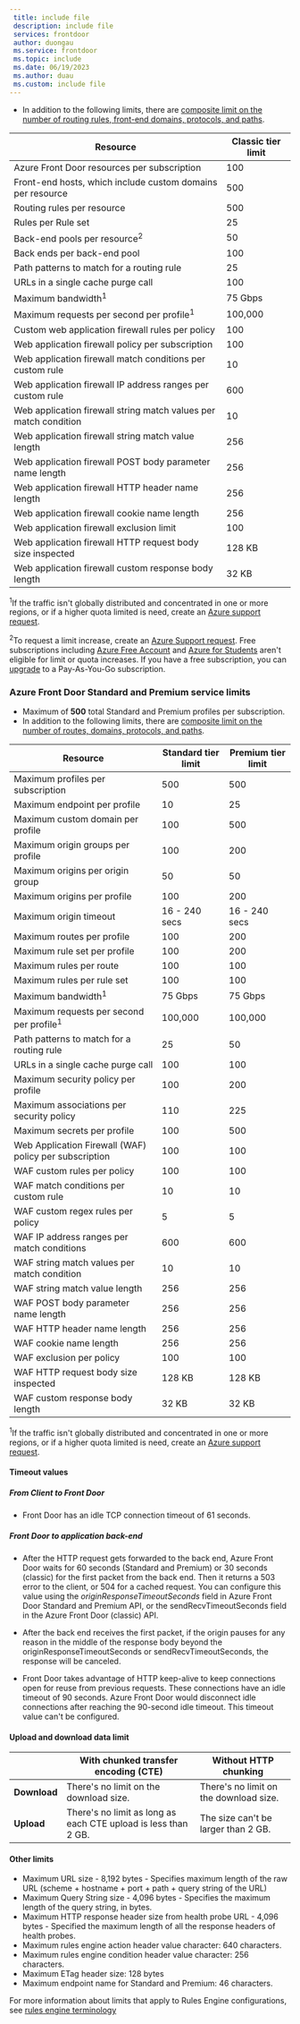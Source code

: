 ```yaml
---
 title: include file
 description: include file
 services: frontdoor
 author: duongau
 ms.service: frontdoor
 ms.topic: include
 ms.date: 06/19/2023
 ms.author: duau
 ms.custom: include file
---
```


* In addition to the following limits, there are [composite limit on the number of routing rules, front-end domains, protocols, and paths](../articles/frontdoor/front-door-routing-limits.md).

| Resource | Classic tier limit |
| --- | --- |
| Azure Front Door resources per subscription | 100 |
| Front-end hosts, which include custom domains per resource | 500 |
| Routing rules per resource | 500 |
| Rules per Rule set | 25 |
| Back-end pools per resource<sup>2</sup> | 50 |
| Back ends per back-end pool | 100 |
| Path patterns to match for a routing rule | 25 |
| URLs in a single cache purge call | 100 |
| Maximum bandwidth<sup>1</sup> | 75 Gbps |
| Maximum requests per second per profile<sup>1</sup> | 100,000 |
| Custom web application firewall rules per policy | 100 |
| Web application firewall policy per subscription | 100 |
| Web application firewall match conditions per custom rule | 10 |
| Web application firewall IP address ranges per custom rule | 600 |
| Web application firewall string match values per match condition | 10 |
| Web application firewall string match value length | 256 |
| Web application firewall POST body parameter name length | 256 |
| Web application firewall HTTP header name length | 256 |
| Web application firewall cookie name length | 256 |
| Web application firewall exclusion limit | 100 |
| Web application firewall HTTP request body size inspected | 128 KB |
| Web application firewall custom response body length | 32 KB |

<sup>1</sup>If the traffic isn't globally distributed and concentrated in one or more regions, or if a higher quota limited is need, create an [Azure support request](https://portal.azure.com/#blade/Microsoft_Azure_Support/HelpAndSupportBlade/newsupportrequest).

<sup>2</sup>To request a limit increase, create an [Azure Support request][azure-support]. Free subscriptions including [Azure Free Account](https://azure.microsoft.com/offers/ms-azr-0044p/) and [Azure for Students](https://azure.microsoft.com/offers/ms-azr-0170p/) aren't eligible for limit or quota increases. If you have a free subscription, you can [upgrade](../articles/cost-management-billing/manage/upgrade-azure-subscription.md) to a Pay-As-You-Go subscription.<br />

<!-- LINKS - External -->
[azure-support]: https://portal.azure.com/#blade/Microsoft_Azure_Support/HelpAndSupportBlade/newsupportrequest

### Azure Front Door Standard and Premium service limits

* Maximum of **500** total Standard and Premium profiles per subscription.
* In addition to the following limits, there are [composite limit on the number of routes, domains, protocols, and paths](../articles/frontdoor/front-door-routing-limits.md).

| Resource | Standard tier limit | Premium tier limit |
| --- | --- | --- |
| Maximum profiles per subscription | 500 | 500 |
| Maximum endpoint per profile | 10 | 25 |
| Maximum custom domain per profile	| 100 | 500 |
| Maximum origin groups per profile | 100 | 200 |
| Maximum origins per origin group | 50 | 50 |
| Maximum origins per profile | 100 | 200 |
| Maximum origin timeout | 16 - 240 secs | 16 - 240 secs |
| Maximum routes per profile | 100 | 200 | 
| Maximum rule set per profile | 100 | 200 |
| Maximum rules per route | 100 | 100 |
| Maximum rules per rule set | 100 | 100 |
| Maximum bandwidth<sup>1</sup> | 75 Gbps | 75 Gbps |
| Maximum requests per second per profile<sup>1</sup> | 100,000 | 100,000 |
| Path patterns to match for a routing rule | 25 | 50 |
| URLs in a single cache purge call | 100 | 100 |
| Maximum security policy per profile | 100 | 200 |
| Maximum associations per security policy | 110 | 225 |
| Maximum secrets per profile | 100 | 500 |
| Web Application Firewall (WAF) policy per subscription | 100 | 100 |
| WAF custom rules per policy | 100 | 100 |
| WAF match conditions per custom rule | 10 | 10 |
| WAF custom regex rules per policy | 5 | 5 |
| WAF IP address ranges per match conditions | 600 | 600 |
| WAF string match values per match condition | 10 | 10 |
| WAF string match value length | 256 | 256 |
| WAF POST body parameter name length | 256 | 256 |
| WAF HTTP header name length | 256 | 256 |
| WAF cookie name length | 256 | 256|
| WAF exclusion per policy | 100 | 100 |
| WAF HTTP request body size inspected | 128 KB | 128 KB |
| WAF custom response body length | 32 KB | 32 KB |

<sup>1</sup>If the traffic isn't globally distributed and concentrated in one or more regions, or if a higher quota limited is need, create an [Azure support request](https://portal.azure.com/#blade/Microsoft_Azure_Support/HelpAndSupportBlade/newsupportrequest).

#### Timeout values

##### From Client to Front Door

* Front Door has an idle TCP connection timeout of 61 seconds.

##### Front Door to application back-end

* After the HTTP request gets forwarded to the back end, Azure Front Door waits for 60 seconds (Standard and Premium) or 30 seconds (classic) for the first packet from the back end. Then it returns a 503 error to the client, or 504 for a cached request. You can configure this value using the *originResponseTimeoutSeconds* field in Azure Front Door Standard and Premium API, or the sendRecvTimeoutSeconds field in the Azure Front Door (classic) API.

* After the back end receives the first packet, if the origin pauses for any reason in the middle of the response body beyond the originResponseTimeoutSeconds or sendRecvTimeoutSeconds, the response will be canceled.

* Front Door takes advantage of HTTP keep-alive to keep connections open for reuse from previous requests. These connections have an idle timeout of 90 seconds. Azure Front Door would disconnect idle connections after reaching the 90-second idle timeout. This timeout value can't be configured.

#### Upload and download data limit

|  | With chunked transfer encoding (CTE) | Without HTTP chunking |
| ---- | ------- | ------- |
| **Download** | There's no limit on the download size. | There's no limit on the download size. |
| **Upload** |    There's no limit as long as each CTE upload is less than 2 GB. | The size can't be larger than 2 GB. |

#### Other limits
* Maximum URL size - 8,192 bytes - Specifies maximum length of the raw URL (scheme + hostname + port + path + query string of the URL)
* Maximum Query String size - 4,096 bytes - Specifies the maximum length of the query string, in bytes.
* Maximum HTTP response header size from health probe URL - 4,096 bytes - Specified the maximum length of all the response headers of health probes. 
* Maximum rules engine action header value character: 640 characters.
* Maximum rules engine condition header value character: 256 characters.
* Maximum ETag header size: 128 bytes
* Maximum endpoint name for Standard and Premium: 46 characters.

For more information about limits that apply to Rules Engine configurations, see [rules engine terminology](../articles/frontdoor/front-door-rules-engine.md#terminology)
